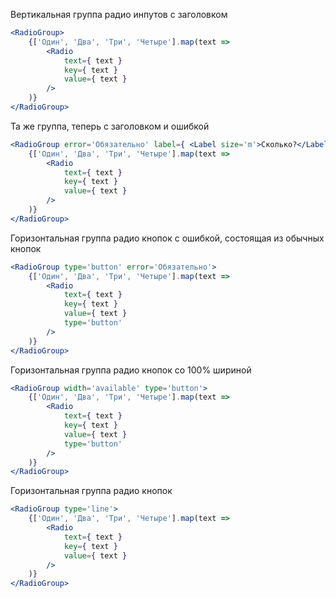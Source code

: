 Вертикальная группа радио инпутов с заголовком
```jsx
<RadioGroup>
    {['Один', 'Два', 'Три', 'Четыре'].map(text =>
        <Radio
            text={ text }
            key={ text }
            value={ text }
        />
    )}
</RadioGroup>
```

Та же группа, теперь с заголовком и ошибкой
```jsx
<RadioGroup error='Обязательно' label={ <Label size='m'>Сколько?</Label> }>
    {['Один', 'Два', 'Три', 'Четыре'].map(text =>
        <Radio
            text={ text }
            key={ text }
            value={ text }
        />
    )}
</RadioGroup>
```

Горизонтальная группа радио кнопок с ошибкой, состоящая из обычных кнопок
```jsx
<RadioGroup type='button' error='Обязательно'>
    {['Один', 'Два', 'Три', 'Четыре'].map(text =>
        <Radio
            text={ text }
            key={ text }
            value={ text }
            type='button'
        />
    )}
</RadioGroup>
```

Горизонтальная группа радио кнопок со 100% шириной
```jsx
<RadioGroup width='available' type='button'>
    {['Один', 'Два', 'Три', 'Четыре'].map(text =>
        <Radio
            text={ text }
            key={ text }
            value={ text }
            type='button'
        />
    )}
</RadioGroup>
```

Горизонтальная группа радио кнопок
```jsx
<RadioGroup type='line'>
    {['Один', 'Два', 'Три', 'Четыре'].map(text =>
        <Radio
            text={ text }
            key={ text }
            value={ text }
        />
    )}
</RadioGroup>
```
